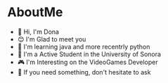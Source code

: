 # AboutMe
* 🍩 Hi, I'm Dona
* 😊 I'm Glad to meet you
* 🔧 I'm learning java and more recentrly python
* 📖 I'm a Active Student in the University of Sonora
* 🎮 I'm Interesting on the VideoGames Developer
* 💬 If you need something, don't hesitate to ask
